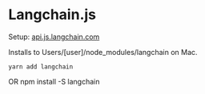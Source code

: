 # Langchain.js

Setup: [api.js.langchain.com](https://api.js.langchain.com)

Installs to Users/[user]/node_modules/langchain on Mac.

	yarn add langchain
OR
        npm install -S langchain
